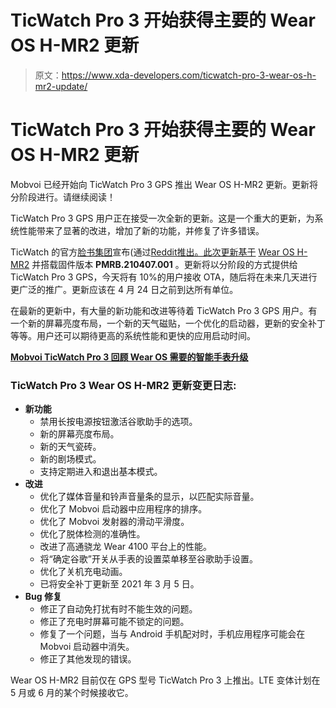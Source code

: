 # TicWatch Pro 3 开始获得主要的 Wear OS H-MR2 更新

> 原文：<https://www.xda-developers.com/ticwatch-pro-3-wear-os-h-mr2-update/>

# TicWatch Pro 3 开始获得主要的 Wear OS H-MR2 更新

Mobvoi 已经开始向 TicWatch Pro 3 GPS 推出 Wear OS H-MR2 更新。更新将分阶段进行。请继续阅读！

TicWatch Pro 3 GPS 用户正在接受一次全新的更新。这是一个重大的更新，为系统性能带来了显著的改进，增加了新的功能，并修复了许多错误。

TicWatch 的官方[脸书集团](https://www.facebook.com/groups/2952679438107711/permalink/5384627354912895/)宣布(通过[Reddit推出。此次更新基于](https://www.reddit.com/r/WearOS/comments/mu3ic7/h_mr_2_for_ticwatch_pro_3_is_now_under_testing/) [Wear OS H-MR2](https://www.xda-developers.com/google-rolling-out-wear-os-h-mr2-update-better-performance-battery-life/) 并搭载固件版本 **PMRB.210407.001** 。更新将以分阶段的方式提供给 TicWatch Pro 3 GPS，今天将有 10%的用户接收 OTA，随后将在未来几天进行更广泛的推广。更新应该在 4 月 24 日之前到达所有单位。

在最新的更新中，有大量的新功能和改进等待着 TicWatch Pro 3 GPS 用户。有一个新的屏幕亮度布局，一个新的天气磁贴，一个优化的启动器，更新的安全补丁等等。用户还可以期待更高的系统性能和更快的应用启动时间。

**[Mobvoi TicWatch Pro 3 回顾 Wear OS 需要的智能手表升级](https://www.xda-developers.com/mobvoi-ticwatch-pro-3-review/)**

### TicWatch Pro 3 Wear OS H-MR2 更新变更日志:

*   **新功能**
    *   禁用长按电源按钮激活谷歌助手的选项。
    *   新的屏幕亮度布局。
    *   新的天气瓷砖。
    *   新的剧场模式。
    *   支持定期进入和退出基本模式。
*   **改进**
    *   优化了媒体音量和铃声音量条的显示，以匹配实际音量。
    *   优化了 Mobvoi 启动器中应用程序的排序。
    *   优化了 Mobvoi 发射器的滑动平滑度。
    *   优化了脱体检测的准确性。
    *   改进了高通骁龙 Wear 4100 平台上的性能。
    *   将“确定谷歌”开关从手表的设置菜单移至谷歌助手设置。
    *   优化了关机充电动画。
    *   已将安全补丁更新至 2021 年 3 月 5 日。
*   **Bug 修复**
    *   修正了自动免打扰有时不能生效的问题。
    *   修正了充电时屏幕可能不锁定的问题。
    *   修复了一个问题，当与 Android 手机配对时，手机应用程序可能会在 Mobvoi 启动器中消失。
    *   修正了其他发现的错误。

Wear OS H-MR2 目前仅在 GPS 型号 TicWatch Pro 3 上推出。LTE 变体计划在 5 月或 6 月的某个时候接收它。